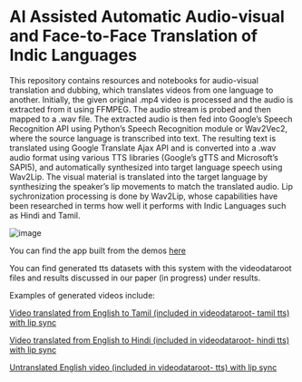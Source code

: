 # AI Assisted Automatic Audio-visual and Face-to-Face Translation of Indic Languages

This repository contains resources and notebooks for audio-visual translation and dubbing, which translates videos from one language to another. Initially, the given original .mp4 video is processed and the audio is extracted from it using FFMPEG. The audio stream is probed and then mapped to a .wav file. The extracted audio is then fed into Google’s Speech Recognition API using Python’s Speech Recognition module or Wav2Vec2, where the source language is transcribed into text. The resulting text is translated using Google Translate Ajax API and is converted into a .wav audio format using various TTS libraries (Google’s gTTS and Microsoft’s SAPI5), and automatically synthesized into target language speech using Wav2Lip. The visual material is translated into the target language by synthesizing the speaker’s lip movements to match the translated audio. Lip sychronization processing is done by Wav2Lip, whose capabilities have been researched in terms how well it performs with Indic Languages such as Hindi and Tamil.

![image](https://github.com/thelonelyextrovert/avt-indic/assets/48013139/929f0f09-18d8-4b91-bb6f-e852c3d8db05)

You can find the app built from the demos [here](https://huggingface.co/spaces/capstonedubtrack/Indiclanguagedubbing)

You can find generated tts datasets with this system with the videodataroot files and results discussed in our paper (in progress) under results.

Examples of generated videos include:

[Video translated from English to Tamil (included in videodataroot- tamil tts) with lip sync](https://github.com/thelonelyextrovert/avt-indic/assets/48013139/b2dbfeb6-1b66-4afe-91f8-dd87d57fbf52)


[Video translated from English to Hindi (included in videodataroot- hindi tts) with lip sync](https://github.com/thelonelyextrovert/avt-indic/assets/48013139/45321d94-fb78-4ecb-be1a-c178b80e5a69)


[Untranslated English video (included in videodataroot- tts) with lip sync](https://github.com/thelonelyextrovert/avt-indic/assets/48013139/b383b6da-eeaf-4907-aeaf-688cd1d8ec1d)





